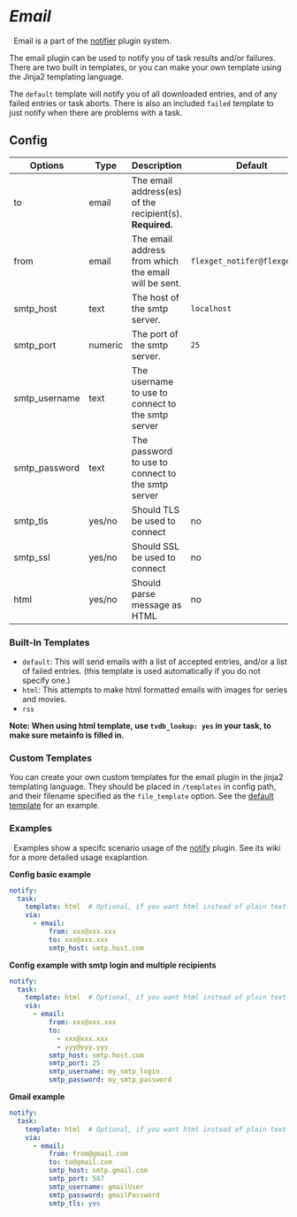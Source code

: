 # *Email*

<div class="alert alert-success" role="info">
  
  <span class="glyphicon glyphicon glyphicon-cog"></span>
  &nbsp; Email is a part of the [notifier](/Plugins/Notifiers) plugin system.
</div>

The email plugin can be used to notify you of task results and/or failures. There are two built in templates, or you can make your own template using the Jinja2 templating language.

The `default` template will notify you of all downloaded entries, and of any failed entries or task aborts. There is also an included `failed` template to just notify when there are problems with a task.

## Config

| Options |Type|  Description | Default |
| --- | ---| --- |---|
| to | email| The email address(es) of the recipient(s). **Required.**
| from| email| The email address from which the email will be sent. |`flexget_notifer@flexget.com` | 
| smtp_host | text|The host of the smtp server. |`localhost`| 
| smtp_port |numeric| The port of the smtp server. | `25`| 
| smtp_username |text| The username to use to connect to the smtp server| 
| smtp_password |text| The password to use to connect to the smtp server| 
| smtp_tls |yes/no| Should TLS be used to connect | no|
| smtp_ssl | yes/no|Should SSL be used to connect| no
|html| yes/no | Should parse message as HTML|no




### Built-In Templates

- `default`: This will send emails with a list of accepted entries, and/or a list of failed entries. (this template is used automatically if you do not specify one.)  
- `html`: This attempts to make html formatted emails with images for series and movies.
- `rss`

<b>Note: When using html template, use `tvdb_lookup: yes` in your task, to make sure metainfo is filled in.</b>

### Custom Templates
You can create your own custom templates for the email plugin in the jinja2 templating language. They should be placed in `/templates` in config path, and their filename specified as the `file_template` option. See the [default template](https://github.com/Flexget/Flexget/blob/master/flexget/templates/email/default.template) for an example.

### Examples
<div class="alert alert-warning" role="info">
  
  <span class="glyphicon glyphicon glyphicon-cog"></span>
  &nbsp; Examples show a specifc scenario usage of the [notify](/Plugins/notify) plugin. See its wiki for a more detailed usage exaplantion.
</div>

**Config basic example**

```yaml
notify:
  task:
    template: html  # Optional, if you want html instead of plain text
    via:
      - email:
          from: xxx@xxx.xxx
          to: xxx@xxx.xxx
          smtp_host: smtp.host.com
```

**Config example with smtp login and multiple recipients**

```yaml
notify:
  task:
    template: html  # Optional, if you want html instead of plain text
    via:
      - email:
          from: xxx@xxx.xxx
          to:
            - xxx@xxx.xxx
            - yyy@yyy.yyy
          smtp_host: smtp.host.com
          smtp_port: 25
          smtp_username: my_smtp_login
          smtp_password: my_smtp_password
```
**Gmail example**
```yaml
notify:
  task:
    template: html  # Optional, if you want html instead of plain text
    via:
      - email:
          from: from@gmail.com
          to: to@gmail.com
          smtp_host: smtp.gmail.com
          smtp_port: 587
          smtp_username: gmailUser
          smtp_password: gmailPassword
          smtp_tls: yes
```